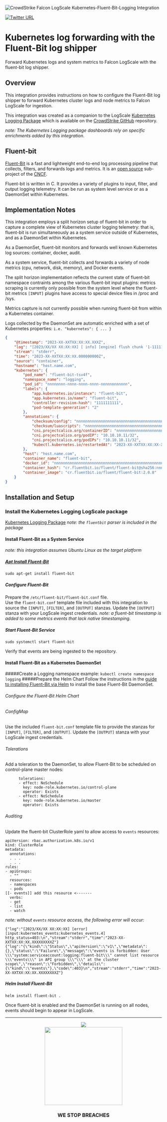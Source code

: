 ![CrowdStrike Falcon LogScale Kubernetes-Fluent-Bit-Logging Integration](/docs/assets/cs-logo.png)

[![Twitter URL](https://img.shields.io/twitter/url?label=Follow%20%40CrowdStrike&style=social&url=https%3A%2F%2Ftwitter.com%2FCrowdStrike)](https://twitter.com/CrowdStrike)<br/>

# Kubernetes log forwarding with the Fluent-Bit log shipper

Forward Kubernetes logs and system metrics to Falcon LogScale with the fluent-bit log shipper.

## Overview

This integration provides instructions on how to configure the Fluent-Bit log shipper to forward Kubernetes cluster logs and node metrics to Falcon LogScale for ingestion.

This integration was created as a companion to the LogScale [Kubernetes Logging Package](https://github.com/CrowdStrike/logscale-community-content/tree/dev/Log-Sources/Kubernetes/Kubernetes-FluentBit) which is available on the [CrowdStrike GitHub](https://github.com/CrowdStrike) repository.

*note: The Kubernetes Logging package dashboards rely on specific enrichments added by this integration.*

## Fluent-bit

[Fluent-Bit](https://fluentbit.io/) is a fast and lightweight end-to-end log processing pipeline that collects, filters, and forwards logs and metrics.  It is an [open source](https://docs.fluentbit.io/manual/about/what-is-fluent-bit) sub-project of the [CNCF](https://www.cncf.io/).

Fluent-bit is written in C.  It provides a variety of plugins to input, filter, and output logging telemetry.  It can be run as system level service or as a DaemonSet within Kubernetes.

## Implementation Notes

This integration employs a split horizon setup of fluent-bit in order to capture a complete view of Kubernetes cluster logging telemetry: that is, fluent-bit is run simultaneously as a system service outside of Kubernetes, and as a DaemonSet within Kubernetes.

As a DaemonSet, fluent-bit monitors and forwards well known Kubernetes log sources: container, docker, audit.

As a system service, fluent-bit collects and forwards a variety of node metrics (cpu, network, disk, memory), and Docker events.

The split horizon implementation reflects the current state of fluent-bit namespace contraints among the various fluent-bit input plugins: metrics scraping is currently only possible from the system level where the fluent-bit metrics `[INPUT]` plugins have access to special device files in /proc and /sys.

Metrics capture is not currently possible when running fluent-bit from within a Kubernetes container.

Logs collected by the DaemonSet are automatic enriched with a set of Kubernetes properties: `i.e. "kubernetes": { ... }`

```json
{
    "@timestamp": "2023-XX-XXTXX:XX:XX.XXXZ",
    "log": "[2023/XX/XX XX:XX:XX] [ info] [engine] flush chunk '1-1111111111.111111111.flb' succeeded at retry 2: task_id=7, input=tail.1 > output=es.0 (out_id=0)\n",
    "stream": "stderr",
    "time": "2023-XX-XXTXX:XX:XX.000000000Z",
    "source": "container",
    "hostname": "host.name.com",
    "kubernetes": {
        "pod_name": "fluent-bit-tsv4f",
        "namespace_name": "logging",
        "pod_id": "nnnnnnnn-nnnn-nnnn-nnnn-nnnnnnnnnnnn",
        "labels": {
            "app.kubernetes.io/instance": "fluent-bit",
            "app.kubernetes.io/name": "fluent-bit",
            "controller-revision-hash": "1111111111",
            "pod-template-generation": "2"
        },
        "annotations": {
            "checksum/config": "nnnnnnnnnnnnnnnnnnnnnnnnnnnnnnnnnnnnnnnnnnnnnnnnnnnnnnnnnnnnnnnn",
            "checksum/luascripts": "nnnnnnnnnnnnnnnnnnnnnnnnnnnnnnnnnnnnnnnnnnnnnnnnnnnnnnnnnnnnnnnn",
            "cni.projectcalico.org/containerID": "nnnnnnnnnnnnnnnnnnnnnnnnnnnnnnnnnnnnnnnnnnnnnnnnnnnnnnnnnnnnnnnn",
            "cni.projectcalico.org/podIP": "10.10.10.11/32",
            "cni.projectcalico.org/podIPs": "10.10.10.11/32",
            "kubectl.kubernetes.io/restartedAt": "2023-XX-XXTXX:XX:XX-XX:XX"
        },
        "host": "host.name.com",
        "container_name": "fluent-bit",
        "docker_id": "nnnnnnnnnnnnnnnnnnnnnnnnnnnnnnnnnnnnnnnnnnnnnnnnnnnnnnnnnnnnnnnn",
        "container_hash": "cr.fluentbit.io/fluent/fluent-bit@sha256:nnnnnnnnnnnnnnnnnnnnnnnnnnnnnnnnnnnnnnnnnnnnnnnnnnnnnnnnnnnnnnnn",
        "container_image": "cr.fluentbit.io/fluent/fluent-bit:2.0.8"
    }
}
```


## Installation and Setup
### Install the Kubernetes Logging LogScale package
[Kubernetes Logging Package](https://github.com/CrowdStrike/logscale-community-content/tree/dev/Log-Sources/Kubernetes/Kubernetes-FluentBit) 
*note: the `fluentbit` parser is included in the package*


#### Install Fluent-Bit as a System Service
*note: this integration assumes Ubuntu Linux as the target platform*
##### [Apt Install Fluent-Bit](https://docs.fluentbit.io/manual/installation/linux/ubuntu)
`sudo apt-get install fluent-bit`

##### Configure Fluent-Bit
Prepare the `/etc/fluent-bit/fluent-bit.conf` file.  
Use the `fluent-bit.conf` template file included with this integration to source the `[INPUT]`, `[FILTER]`, and `[OUTPUT]` stanzas.
Update the `[OUTPUT]` stanza with your LogScale ingest credentials.
*note: a fluent-bit timestamp is added to some metrics events that lack native timestamping.*
##### Start Fluent-Bit Service
`sudo systemctl start fluent-bit`

Verify that events are being ingested to the repository.

#### Install Fluent-Bit as a Kubernetes DaemonSet
#####Create a Logging namespace
example: `kubectl create namespace logging`
#####Prepare the Helm Chart
Follow the instructions in the [guide to installing Fluent-Bit via Helm](https://fluentbit.io/blog/2020/12/29/5-minute-guide-to-deploying-fluent-bit-on-kubernetes/) to install the base Fluent-Bit DaemonSet.

###### Configure the Fluent-Bit Helm Chart
###### ConfigMap
Use the included `fluent-bit.conf` template file to provide the stanzas for `[INPUT]`, `[FILTER]`, and `[OUTPUT]`.
Update the `[OUTPUT]` stanza with your LogScale ingest credentials.

###### Tolerations
Add a toleration to the DaemonSet, to allow Fluent-Bit to be scheduled on control-plane master nodes:
```
      tolerations:
      - effect: NoSchedule
        key: node-role.kubernetes.io/control-plane
        operator: Exists
      - effect: NoSchedule
        key: node-role.kubernetes.io/master
        operator: Exists
```

###### Auditing
Update the fluent-bit ClusterRole yaml to allow access to `events` resources:
```
apiVersion: rbac.authorization.k8s.io/v1
kind: ClusterRole
metadata:
  annotations:
  . . .
  . . .
rules:
- apiGroups:
  - ""
  resources:
  - namespaces
  - pods
[[- events]] add this resource <-------
  verbs:
  - get
  - list
  - watch
```

*note: without `events` resource access, the following error will occur:*
```
{"log":"[2023/XX/XX XX:XX:XX] [error] [input:kubernetes_events:kubernetes_events.4] http_status=403:\n","stream":"stderr","time":"2023-XX-XXTXX:XX:XX.XXXXXXXXXZ"}
{"log":"{\"kind\":\"Status\",\"apiVersion\":\"v1\",\"metadata\":{},\"status\":\"Failure\",\"message\":\"events is forbidden: User \\\"system:serviceaccount:logging:fluent-bit\\\" cannot list resource \\\"events\\\" in API group \\\"\\\" at the cluster scope\",\"reason\":\"Forbidden\",\"details\":{\"kind\":\"events\"},\"code\":403}\n","stream":"stderr","time":"2023-XX-XXTXX:XX:XX.XXXXXXXXZ"}
```

##### Helm Install Fluent-Bit
`helm install fluent-bit .`

Once fluent-bit is enabled and the DaemonSet is running on all nodes, events should begin to appear in LogScale.

---

<p align="center"><img src="/docs/assets/cs-logo-footer.png"><BR/><img width="250px" src="/docs/assets/adversary-red-eyes.png"></P>
<h3><P align="center">WE STOP BREACHES</P></h3>